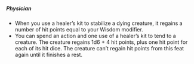 ##### Physician

- When you use a healer’s kit to stabilize a dying creature, it regains a number of hit points equal to your Wisdom modifier.
- You can spend an action and one use of a healer’s kit to tend to a creature.
  The creature regains 1d6 + 4 hit points, plus one hit point for each of its hit dice.
  The creature can’t regain hit points from this feat again until it finishes a rest.
